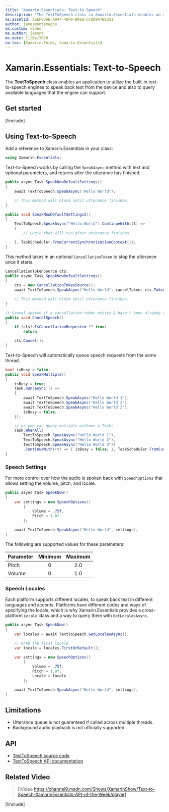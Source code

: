 ```yaml
---
title: "Xamarin.Essentials: Text-to-Speech"
description: "The TextToSpeech class in Xamarin.Essentials enables an application utilize the built in text-to-speech engines to speak back text from the device and also to query available languages that the engine can support."
ms.assetid: AEEF03AE-A047-4DF0-B0E8-CC8D9A7B8351
author: jamesmontemagno
ms.custom: video
ms.author: jamont
ms.date: 11/04/2018
no-loc: [Xamarin.Forms, Xamarin.Essentials]
---
```


# Xamarin.Essentials: Text-to-Speech

The **TextToSpeech** class enables an application to utilize the built-in text-to-speech engines to speak back text from the device and also to query available languages that the engine can support.

## Get started

[!include[](~/essentials/includes/get-started.md)]

## Using Text-to-Speech

Add a reference to Xamarin.Essentials in your class:

```csharp
using Xamarin.Essentials;
```

Text-to-Speech works by calling the `SpeakAsync` method with text and optional parameters, and returns after the utterance has finished.

```csharp
public async Task SpeakNowDefaultSettings()
{
    await TextToSpeech.SpeakAsync("Hello World");

    // This method will block until utterance finishes.
}

public void SpeakNowDefaultSettings2()
{
    TextToSpeech.SpeakAsync("Hello World").ContinueWith((t) =>
    {
        // Logic that will run after utterance finishes.

    }, TaskScheduler.FromCurrentSynchronizationContext());
}
```

This method takes in an optional `CancellationToken` to stop the utterance once it starts.

```csharp
CancellationTokenSource cts;
public async Task SpeakNowDefaultSettings()
{
    cts = new CancellationTokenSource();
    await TextToSpeech.SpeakAsync("Hello World", cancelToken: cts.Token);

    // This method will block until utterance finishes.
}

// Cancel speech if a cancellation token exists & hasn't been already requested.
public void CancelSpeech()
{
    if (cts?.IsCancellationRequested ?? true)
        return;

    cts.Cancel();
}
```

Text-to-Speech will automatically queue speech requests from the same thread.

```csharp
bool isBusy = false;
public void SpeakMultiple()
{
    isBusy = true;
    Task.Run(async () =>
    {
        await TextToSpeech.SpeakAsync("Hello World 1");
        await TextToSpeech.SpeakAsync("Hello World 2");
        await TextToSpeech.SpeakAsync("Hello World 3");
        isBusy = false;
    });

    // or you can query multiple without a Task:
    Task.WhenAll(
        TextToSpeech.SpeakAsync("Hello World 1"),
        TextToSpeech.SpeakAsync("Hello World 2"),
        TextToSpeech.SpeakAsync("Hello World 3"))
        .ContinueWith((t) => { isBusy = false; }, TaskScheduler.FromCurrentSynchronizationContext());
}
```

### Speech Settings

For more control over how the audio is spoken back with `SpeechOptions` that allows setting the volume, pitch, and locale.

```csharp
public async Task SpeakNow()
{
    var settings = new SpeechOptions()
        {
            Volume = .75f,
            Pitch = 1.0f
        };

    await TextToSpeech.SpeakAsync("Hello World", settings);
}
```

The following are supported values for these parameters:

| Parameter | Minimum | Maximum |
| --- | :---: | :---: |
| Pitch | 0 | 2.0 |
| Volume | 0 | 1.0 |

### Speech Locales

Each platform supports different locales, to speak back text in different languages and accents. Platforms have different codes and ways of specifying the locale, which is why Xamarin.Essentials provides a cross-platform `Locale` class and a way to query them with `GetLocalesAsync`.

```csharp
public async Task SpeakNow()
{
    var locales = await TextToSpeech.GetLocalesAsync();

    // Grab the first locale
    var locale = locales.FirstOrDefault();

    var settings = new SpeechOptions()
        {
            Volume = .75f,
            Pitch = 1.0f,
            Locale = locale
        };

    await TextToSpeech.SpeakAsync("Hello World", settings);
}
```

## Limitations

- Utterance queue is not guaranteed if called across multiple threads.
- Background audio playback is not officially supported.

## API

- [TextToSpeech source code](https://github.com/xamarin/Essentials/tree/master/Xamarin.Essentials/TextToSpeech)
- [TextToSpeech API documentation](xref:Xamarin.Essentials.TextToSpeech)

## Related Video

> [!Video https://channel9.msdn.com/Shows/XamarinShow/Text-to-Speech-XamarinEssentials-API-of-the-Week/player]

[!include[](~/essentials/includes/xamarin-show-essentials.md)]
